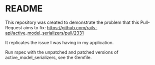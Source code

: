 # README

This repository was created to demonstrate the problem that this Pull-Request aims to fix:
https://github.com/rails-api/active_model_serializers/pull/2331

It replicates the issue I was having in my application.

Run rspec with the unpatched and patched versions of active_model_serializers, see the Gemfile.
